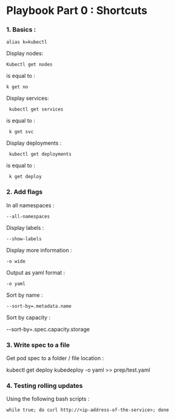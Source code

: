 # Playbook Part 0 : Shortcuts

### 1. Basics :

    alias k=kubectl
    
Display nodes:

    Kubectl get nodes
    
is equal to :
  
    k get no
    
    
Display services:

     kubectl get services
     
is equal to :

     k get svc
     
Display deployments :

     kubectl get deployments 
     
is equal to :

     k get deploy



### 2. Add flags
In all namespaces : 

    --all-namespaces  

Display labels :

    --show-labels  
    
Display more information :

    -o wide
   
Output as yaml format :

    -o yaml


Sort by name : 

    --sort-by=.metadata.name

Sort by capacity :

   --sort-by=.spec.capacity.storage  

### 3. Write spec to a file 

Get pod spec to a folder / file location : 

   kubectl get deploy kubedeploy -o yaml >> prep/test.yaml



### 4. Testing rolling updates

Using the following bash scripts : 

    while true; do curl http://<ip-address-of-the-service>; done